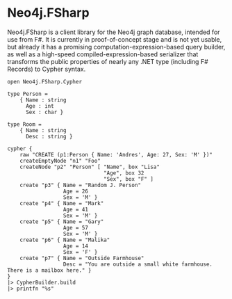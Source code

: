 # Neo4j.FSharp

Neo4j.FSharp is a client library for the Neo4j graph database, intended for use from F#.
It is currently in proof-of-concept stage and is not yet usable, but already it has
a promising computation-expression-based query builder, as well as a high-speed 
compiled-expression-based serializer that transforms the public properties of nearly
any .NET type (including F# Records) to Cypher syntax.

    open Neo4j.FSharp.Cypher

    type Person =
        { Name : string
          Age : int
          Sex : char }

    type Room =
        { Name : string
          Desc : string }

    cypher {
        raw "CREATE (p1:Person { Name: 'Andres', Age: 27, Sex: 'M' })"
        createEmptyNode "n1" "Foo"
        createNode "p2" "Person" [ "Name", box "Lisa"
                                   "Age", box 32
                                   "Sex", box "F" ]
        create "p3" { Name = "Random J. Person"
                      Age = 26
                      Sex = 'M' }
        create "p4" { Name = "Mark"
                      Age = 41
                      Sex = 'M' }
        create "p5" { Name = "Gary"
                      Age = 57
                      Sex = 'M' }
        create "p6" { Name = "Malika"
                      Age = 14
                      Sex = 'F' }
        create "p7" { Name = "Outside Farmhouse"
                      Desc = "You are outside a small white farmhouse. There is a mailbox here." }
    }
    |> CypherBuilder.build
    |> printfn "%s"